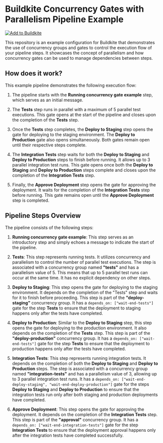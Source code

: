 # Buildkite Concurrency Gates with Parallelism Pipeline Example

[![Add to Buildkite](https://buildkite.com/button.svg)](https://buildkite.com/new)

This repository is an example configuration for Buildkite that demonstrates the use of concurrency groups and gates to control the execution flow of your pipeline steps. It showcases the concept of parallelism and how concurrency gates can be used to manage dependencies between steps.

## How does it work?

This example pipeline demonstrates the following execution flow:

1. The pipeline starts with the **Running concurrency gate example** step, which serves as an initial message.

2. The **Tests** step runs in parallel with a maximum of 5 parallel test executions. This gate opens at the start of the pipeline and closes upon the completion of the **Tests** step.

3. Once the **Tests** step completes, the **Deploy to Staging** step opens the gate for deploying to the staging environment. The **Deploy to Production** gate also opens simultaneously. Both gates remain open until their respective steps complete.

4. The **Integration Tests** step waits for both the **Deploy to Staging** and **Deploy to Production** steps to finish before running. It allows up to 3 parallel integration test runs. This gate opens once both the **Deploy to Staging** and **Deploy to Production** steps complete and closes upon the completion of the **Integration Tests** step.

5. Finally, the **Approve Deployment** step opens the gate for approving the deployment. It waits for the completion of the **Integration Tests** step before running. This gate remains open until the **Approve Deployment** step is completed.

## Pipeline Steps Overview

The pipeline consists of the following steps:

1. **Running concurrency gate example**: This step serves as an introductory step and simply echoes a message to indicate the start of the pipeline.

2. **Tests**: This step represents running tests. It utilizes concurrency and parallelism to control the number of parallel test executions. The step is associated with a concurrency group named **"tests"** and has a parallelism value of 5. This means that up to 5 parallel test runs can occur at the same time. It has no explicit dependency on other steps.

3. **Deploy to Staging**: This step opens the gate for deploying to the staging environment. It depends on the completion of the "Tests" step and waits for it to finish before proceeding. This step is part of the **"deploy-staging"** concurrency group. It has a `depends_on: ["wait-end-tests"]` gate for the step **Tests** to ensure that the deployment to staging happens only after the tests have completed.

4. **Deploy to Production**: Similar to the **Deploy to Staging** step, this step opens the gate for deploying to the production environment. It also depends on the completion of the **Tests** step. This step is part of the **"deploy-production"** concurrency group. It has a `depends_on: ["wait-end-tests"]` gate for the step **Tests** to ensure that the deployment to production happens only after the tests have completed.

5. **Integration Tests**: This step represents running integration tests. It depends on the completion of both the **Deploy to Staging** and **Deploy to Production** steps. The step is associated with a concurrency group named **"integration-tests"** and has a parallelism value of 3, allowing up to 3 parallel integration test runs. It has a `depends_on: ["wait-end-deploy-staging", "wait-end-deploy-production"]` gate for the steps **Deploy to Staging** and **Deploy to Production** to ensure that the integration tests run only after both staging and production deployments have completed.

6. **Approve Deployment**: This step opens the gate for approving the deployment. It depends on the completion of the **Integration Tests** step. This step is part of the **"approval"** concurrency group. It has a `depends_on: ["wait-end-integration-tests"]` gate for the step **Integration Tests** to ensure that the deployment approval happens only after the integration tests have completed successfully.
